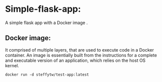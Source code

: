# Simple-flask-app:
A simple flask app with a  Docker image .
## Docker image:
It  comprised of multiple layers, that are used to execute code in a Docker container. An image is essentially built from the instructions for a complete and executable version of an application, which relies on the host OS kernel.
```
docker run -d steffytw/test-app:latest

```


